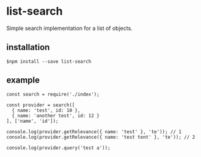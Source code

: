 # list-search

Simple search implementation for a list of objects.

## installation

```
$npm install --save list-search
```

## example

```
const search = require('./index');

const provider = search([
  { name: 'test', id: 10 },
  { name: 'another test', id: 12 }
], ['name', 'id']);

console.log(provider.getRelevance({ name: 'test' }, 'te')); // 1
console.log(provider.getRelevance({ name: 'test tent' }, 'te')); // 2

console.log(provider.query('test a'));
```